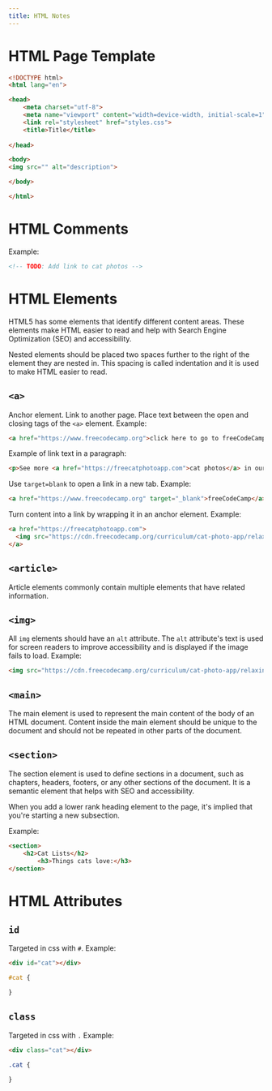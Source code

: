 ```yaml
---
title: HTML Notes
---
```


# HTML Page Template

```html
<!DOCTYPE html>
<html lang="en">

<head>
    <meta charset="utf-8">
    <meta name="viewport" content="width=device-width, initial-scale=1" />
    <link rel="stylesheet" href="styles.css">    
    <title>Title</title>
   
</head>

<body>
<img src="" alt="description">

</body>

</html>
```

# HTML Comments
Example:

```html
<!-- TODO: Add link to cat photos -->
```

# HTML Elements
HTML5 has some elements that identify different content areas. These elements make HTML easier to read and help with Search Engine Optimization (SEO) and accessibility.

Nested elements should be placed two spaces further to the right of the element they are nested in. This spacing is called indentation and it is used to make HTML easier to read.

## `<a>`
Anchor element. Link to another page. Place text between the open and closing tags of the `<a>` element. Example:

```html
<a href="https://www.freecodecamp.org">click here to go to freeCodeCamp</a>
```

Example of link text in a paragraph:

```html
<p>See more <a href="https://freecatphotoapp.com">cat photos</a> in our gallery.<p>
```

Use `target=blank` to open a link in a new tab. Example:

```html
<a href="https://www.freecodecamp.org" target="_blank">freeCodeCamp</a>
```

Turn content into a link by wrapping it in an anchor element. Example:

```html
<a href="https://freecatphotoapp.com">
  <img src="https://cdn.freecodecamp.org/curriculum/cat-photo-app/relaxing-cat.jpg" alt="A cute orange cat lying on its back.">
</a>
```

## `<article>`
Article elements commonly contain multiple elements that have related information.

## `<img>`
All `img` elements should have an `alt` attribute. The `alt` attribute's text is used for screen readers to improve accessibility and is displayed if the image fails to load.
Example:

```html
<img src="https://cdn.freecodecamp.org/curriculum/cat-photo-app/relaxing-cat.jpg" alt="a cute orange cat">
```

## `<main>`
The main element is used to represent the main content of the body of an HTML document. Content inside the main element should be unique to the document and should not be repeated in other parts of the document.

## `<section>`
The section element is used to define sections in a document, such as chapters, headers, footers, or any other sections of the document. It is a semantic element that helps with SEO and accessibility.

When you add a lower rank heading element to the page, it's implied that you're starting a new subsection.

Example:

```html
<section>
    <h2>Cat Lists</h2>
        <h3>Things cats love:</h3>
</section>
```

# HTML Attributes

## `id`
Targeted in css with `#`.  Example:

```html
<div id="cat"></div>
```

```css
#cat {

}
```

## `class`
Targeted in css with `.` Example:

```html
<div class="cat"></div>
```

```css
.cat {

}
```

